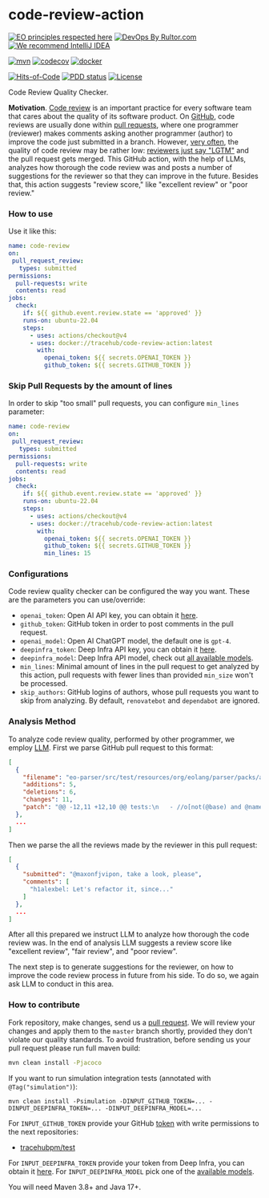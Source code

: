 # code-review-action

[![EO principles respected here](https://www.elegantobjects.org/badge.svg)](https://www.elegantobjects.org)
[![DevOps By Rultor.com](http://www.rultor.com/b/trarcehubpm/code-review-action)](http://www.rultor.com/p/tracehubpm/code-review-action)
[![We recommend IntelliJ IDEA](https://www.elegantobjects.org/intellij-idea.svg)](https://www.jetbrains.com/idea/)

[![mvn](https://github.com/tracehubpm/code-review-action/actions/workflows/mvn.yml/badge.svg)](https://github.com/tracehubpm/code-review-action/actions/workflows/mvn.yml)
[![codecov](https://codecov.io/gh/tracehubpm/code-review-action/graph/badge.svg?token=JlkMLSJgRo)](https://codecov.io/gh/tracehubpm/code-review-action)
[![docker](https://img.shields.io/docker/v/tracehub/code-review-action/latest)](https://hub.docker.com/repository/docker/tracehub/code-review-action/general)

[![Hits-of-Code](https://hitsofcode.com/github/tracehubpm/code-review-action)](https://hitsofcode.com/view/github/tracehubpm/code-review-action)
[![PDD status](http://www.0pdd.com/svg?name=tracehubpm/code-review-action)](http://www.0pdd.com/p?name=tracehubpm/code-review-action)
[![License](https://img.shields.io/badge/license-MIT-green.svg)](https://github.com/tracehubpm/code-review-action/blob/master/LICENSE.txt)

Code Review Quality Checker.

**Motivation**.
[Code review](https://en.wikipedia.org/wiki/Code_review) is an important practice for every software team that cares about
the quality of its software product. On [GitHub](https://github.com),
code reviews are usually done within [pull requests](https://github.com/features/code-review),
where one programmer (reviewer) makes comments asking another programmer
(author) to improve the code just submitted in a branch. However, [very often](https://www.yegor256.com/2015/02/09/serious-code-reviewer.html),
the quality of code review may be rather low: [reviewers just say "LGTM"](https://www.l3r8y.ru/2023/08/06/dont-be-shy-cry#dont-upset-people)
and the pull request gets merged. This GitHub action, with the help of LLMs,
analyzes how thorough the code review was and posts a number of suggestions
for the reviewer so that they can improve in the future.
Besides that, this action suggests "review score," like
"excellent review" or "poor review."

### How to use

Use it like this:
```yml
name: code-review
on:
 pull_request_review:
   types: submitted
permissions:
  pull-requests: write
  contents: read
jobs:
  check:
    if: ${{ github.event.review.state == 'approved' }}
    runs-on: ubuntu-22.04
    steps:
      - uses: actions/checkout@v4
      - uses: docker://tracehub/code-review-action:latest
        with:
          openai_token: ${{ secrets.OPENAI_TOKEN }}
          github_token: ${{ secrets.GITHUB_TOKEN }}
```

### Skip Pull Requests by the amount of lines

In order to skip "too small" pull requests, you can configure `min_lines`
parameter:

```yml
name: code-review
on:
 pull_request_review:
   types: submitted
permissions:
  pull-requests: write
  contents: read
jobs:
  check:
    if: ${{ github.event.review.state == 'approved' }}
    runs-on: ubuntu-22.04
    steps:
      - uses: actions/checkout@v4
      - uses: docker://tracehub/code-review-action:latest
        with:
          openai_token: ${{ secrets.OPENAI_TOKEN }}
          github_token: ${{ secrets.GITHUB_TOKEN }}
          min_lines: 15
```

### Configurations

Code review quality checker can be configured the way you want.
These are the parameters you can use/override:

* `openai_token`: Open AI API key, you can obtain it [here](https://platform.openai.com/api-keys).
* `github_token`: GitHub token in order to post comments in the pull request.
* `openai_model`: Open AI ChatGPT model, the default one is `gpt-4`.
* `deepinfra_token`: Deep Infra API key, you can obtain it [here](https://deepinfra.com/dash/api_keys).
* `deepinfra_model`: Deep Infra API model, check out [all available models](https://deepinfra.com/models/text-generation).
* `min_lines`: Minimal amount of lines in the pull request to get analyzed
by this action, pull requests with fewer lines than provided `min_size`
won't be processed.
* `skip_authors`: GitHub logins of authors, whose pull requests you want to
skip from analyzing. By default, `renovatebot` and `dependabot` are ignored.

### Analysis Method

To analyze code review quality, performed by other programmer, we employ
[LLM](https://en.wikipedia.org/wiki/Large_language_model).
First we parse GitHub pull request to this format:

```json
[
  {
    "filename": "eo-parser/src/test/resources/org/eolang/parser/packs/add-locators.yaml",
    "additions": 5,
    "deletions": 6,
    "changes": 11,
    "patch": "@@ -12,11 +12,10 @@ tests:\n   - //o[not(@base) and @name='e' and @loc='Φ.org.abc.tt.α2.e']\n   - //o[@base='.hello' and @loc='Φ.org.abc.tt.α2.φ']\n   - //o[@base='e' and @loc='Φ.org.abc.tt.α2.φ.ρ']\n-  - //o[@name='q' and @base='.<' and @loc='Φ.org.abc.q']\n-  - //o[@base='.p' and not(@name) and @loc='Φ.org.abc.q.ρ']\n-  - //o[@base='.^' and not(@name) and @loc='Φ.org.abc.q.ρ.ρ']\n-  - //o[@base='.&' and not(@name) and @loc='Φ.org.abc.q.ρ.ρ.ρ']\n-  - //o[@base='$' and not(@name) and @loc='Φ.org.abc.q.ρ.ρ.ρ.ρ']\n+  - //o[@name='q' and @base='.p' and @loc='Φ.org.abc.q']\n+  - //o[@base='.^' and not(@name) and @loc='Φ.org.abc.q.ρ']\n+  - //o[@base='.&' and not(@name) and @loc='Φ.org.abc.q.ρ.ρ']\n+  - //o[@base='$' and not(@name) and @loc='Φ.org.abc.q.ρ.ρ.ρ']\n eo: |\n   +alias org.abc.foo.b\n   +alias x\n@@ -38,4 +37,4 @@ eo: |\n     [e]\n       e.hello > @\n   \n-  $.&.^.p.< > q\n+  $.&.^.p > q"
  },
  ...
]
```

Then we parse the all the reviews made by the reviewer in this pull request:

```json
[
  {
    "submitted": "@maxonfjvipon, take a look, please",
    "comments": [
      "h1alexbel: Let's refactor it, since..."
    ]
  },
  ...
]
```

After all this prepared we instruct LLM to analyze how thorough the code review
was. In the end of analysis LLM suggests a review score like
"excellent review", "fair review", and "poor review".

The next step is to generate suggestions for the reviewer, on how to improve
the code review process in future from his side. To do so, we again ask LLM to
conduct in this area.

### How to contribute

Fork repository, make changes, send us a [pull request](https://www.yegor256.com/2014/04/15/github-guidelines.html).
We will review your changes and apply them to the `master` branch shortly,
provided they don't violate our quality standards. To avoid frustration,
before sending us your pull request please run full maven build:

```bash
mvn clean install -Pjacoco
```

If you want to run simulation integration tests (annotated with `@Tag("simulation")`):

```shell
mvn clean install -Psimulation -DINPUT_GITHUB_TOKEN=... -DINPUT_DEEPINFRA_TOKEN=... -DINPUT_DEEPINFRA_MODEL=...
```

For `INPUT_GITHUB_TOKEN` provide your GitHub [token](https://github.com/settings/tokens) with write permissions
to the next repositories:

* [tracehubpm/test](https://github.com/tracehubpm/test)

For `INPUT_DEEPINFRA_TOKEN` provide your token from Deep Infra,
you can obtain it [here](https://deepinfra.com/dash/api_keys).
For `INPUT_DEEPINFRA_MODEL` pick one of the [available models](https://deepinfra.com/models/text-generation).

You will need Maven 3.8+ and Java 17+.
